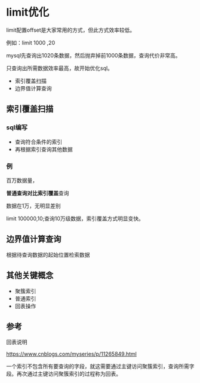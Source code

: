 # limit优化

limit配置offset是大家常用的方式，但此方式效率较低。

例如：limit 1000 ,20

mysql先查询出1020条数据，然后抛弃掉前1000条数据，查询代价非常高。

只查询出所需数据效率最高，故开始优化sql。

- 索引覆盖扫描
- 边界值计算查询

## 索引覆盖扫描

### sql编写

- 查询符合条件的索引
- 再根据索引查询其他数据

### 例

百万数据量，

**普通查询对比索引覆盖**查询

数据在1万，无明显差别

limit 100000,10;查询10万级数据，索引覆盖方式明显变快。



## 边界值计算查询

根据待查询数据的起始位置检索数据





## 其他关键概念

- 聚簇索引
- 普通索引
- 回表操作



## 参考

回表说明

https://www.cnblogs.com/myseries/p/11265849.html

一个索引不包含所有要查询的字段，就这需要通过主键访问聚簇索引，查询所需字段。再次通过主键访问聚簇索引的过程称为回表。